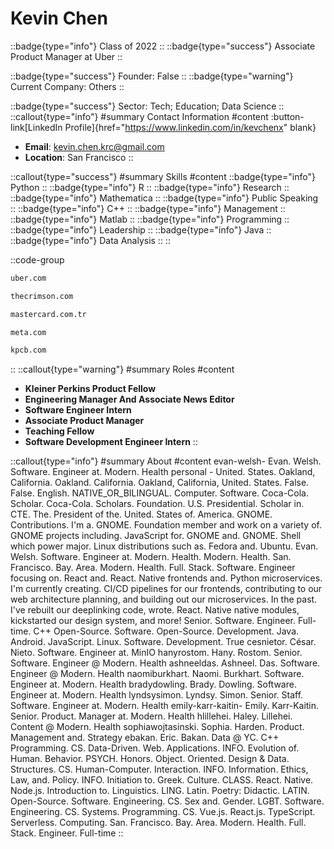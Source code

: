 # Kevin Chen
::badge{type="info"}
Class of 2022
::
::badge{type="success"}
Associate Product Manager at Uber
::

::badge{type="success"}
Founder: False
::
::badge{type="warning"}
Current Company: Others
::

::badge{type="success"}
Sector: Tech; Education; Data Science
::
::callout{type="info"}
#summary
Contact Information
#content
:button-link[LinkedIn Profile]{href="https://www.linkedin.com/in/kevchenx" blank}
- **Email**: kevin.chen.krc@gmail.com
- **Location**: San Francisco
::

::callout{type="success"}
#summary
Skills
#content
::badge{type="info"}
Python
::
::badge{type="info"}
R
::
::badge{type="info"}
Research
::
::badge{type="info"}
Mathematica
::
::badge{type="info"}
Public Speaking
::
::badge{type="info"}
C++
::
::badge{type="info"}
Management
::
::badge{type="info"}
Matlab
::
::badge{type="info"}
Programming
::
::badge{type="info"}
Leadership
::
::badge{type="info"}
Java
::
::badge{type="info"}
Data Analysis
::
::

::code-group
```bash [Uber]
uber.com
```
```bash [The Harvard Crimson]
thecrimson.com
```
```bash [Mastercard Türkiye]
mastercard.com.tr
```
```bash [Meta]
meta.com
```
```bash [Kleiner Perkins Caufield & Byers]
kpcb.com
```
::
::callout{type="warning"}
#summary
Roles
#content
- **Kleiner Perkins Product Fellow**
- **Engineering Manager And Associate News Editor**
- **Software Engineer Intern**
- **Associate Product Manager**
- **Teaching Fellow**
- **Software Development Engineer Intern**
::

::callout{type="info"}
#summary
About
#content
evan-welsh- Evan. Welsh. Software. Engineer at. Modern. Health personal - United. States. Oakland, California. Oakland. California. Oakland, California, United. States. False. False. English. NATIVE_OR_BILINGUAL. Computer. Software. Coca-Cola. Scholar. Coca-Cola. Scholars. Foundation. U.S. Presidential. Scholar in. CTE. The. President of the. United. States of. America. GNOME. Contributions. I'm a. GNOME. Foundation member and work on a variety of. GNOME projects including. JavaScript for. GNOME and. GNOME. Shell which power major. Linux distributions such as. Fedora and. Ubuntu. Evan. Welsh. Software. Engineer at. Modern. Health. Modern. Health. San. Francisco. Bay. Area. Modern. Health. Full. Stack. Software. Engineer focusing on. React and. React. Native frontends and. Python microservices. I'm currently creating. CI/CD pipelines for our frontends, contributing to our web architecture planning, and building out our microservices. In the past. I've rebuilt our deeplinking code, wrote. React. Native native modules, kickstarted our design system, and more! Senior. Software. Engineer. Full-time. C++ Open-Source. Software. Open-Source. Development. Java. Android. JavaScript. Linux. Software. Development. True cesnietor. César. Nieto. Software. Engineer at. MinIO hanyrostom. Hany. Rostom. Senior. Software. Engineer @ Modern. Health ashneeldas. Ashneel. Das. Software. Engineer @ Modern. Health naomiburkhart. Naomi. Burkhart. Software. Engineer at. Modern. Health bradydowling. Brady. Dowling. Software. Engineer at. Modern. Health lyndsysimon. Lyndsy. Simon. Senior. Staff. Software. Engineer at. Modern. Health emily-karr-kaitin- Emily. Karr-Kaitin. Senior. Product. Manager at. Modern. Health hlillehei. Haley. Lillehei. Content @ Modern. Health sophiawojtasinski. Sophia. Harden. Product. Management and. Strategy ebakan. Eric. Bakan. Data @ YC. C++ Programming. CS. Data-Driven. Web. Applications. INFO. Evolution of. Human. Behavior. PSYCH. Honors. Object. Oriented. Design & Data. Structures. CS. Human-Computer. Interaction. INFO. Information. Ethics, Law, and. Policy. INFO. Initiation to. Greek. Culture. CLASS. React. Native. Node.js. Introduction to. Linguistics. LING. Latin. Poetry: Didactic. LATIN. Open-Source. Software. Engineering. CS. Sex and. Gender. LGBT. Software. Engineering. CS. Systems. Programming. CS. Vue.js. React.js. TypeScript. Serverless. Computing. San. Francisco. Bay. Area. Modern. Health. Full. Stack. Engineer. Full-time
::
